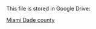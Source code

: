 This file is stored in Google Drive:

[Miami Dade county](https://drive.google.com/drive/folders/1prXNqwqPZ-hpArAWGkvL4Xw02uEf08wg?usp=drive_link)